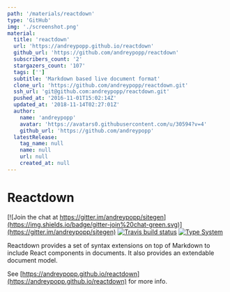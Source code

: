 ```yaml
---
path: '/materials/reactdown'
type: 'GitHub'
img: './screenshot.png'
material:
  title: 'reactdown'
  url: 'https://andreypopp.github.io/reactdown'
  github_url: 'https://github.com/andreypopp/reactdown'
  subscribers_count: '2'
  stargazers_count: '107'
  tags: ['']
  subtitle: 'Markdown based live document format'
  clone_url: 'https://github.com/andreypopp/reactdown.git'
  ssh_url: 'git@github.com:andreypopp/reactdown.git'
  pushed_at: '2016-11-01T15:02:14Z'
  updated_at: '2018-11-14T02:27:01Z'
  author:
    name: 'andreypopp'
    avatar: 'https://avatars0.githubusercontent.com/u/30594?v=4'
    github_url: 'https://github.com/andreypopp'
  latestRelease:
    tag_name: null
    name: null
    url: null
    created_at: null
---
```

# Reactdown

[![Join the chat at https://gitter.im/andreypopp/sitegen](https://img.shields.io/badge/gitter-join%20chat-green.svg)](https://gitter.im/andreypopp/sitegen)
[![Travis build status](https://img.shields.io/travis/andreypopp/reactdown/master.svg)](https://travis-ci.org/andreypopp/reactdown)
[![Type System](https://img.shields.io/badge/typesystem-flowtype-green.svg)](http://flowtype.org/)

Reactdown provides a set of syntax extensions on top of Markdown to include
React components in documents. It also provides an extendable document model.

See [https://andreypopp.github.io/reactdown](https://andreypopp.github.io/reactdown) for more info.

